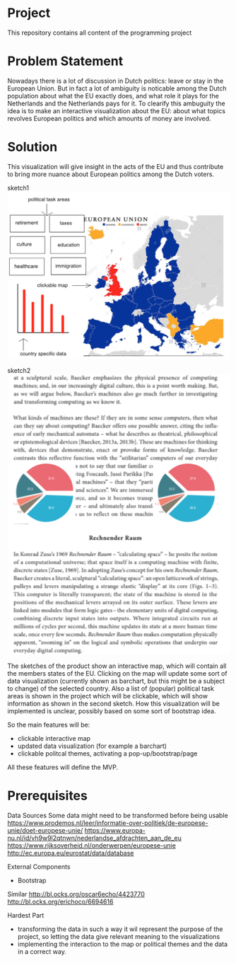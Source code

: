 # Project
This repository contains all content of the programming project

# Problem Statement
Nowadays there is a lot of discussion in Dutch politics: leave or stay in the European Union. But in fact a lot of ambiguity is noticable among the Dutch population about what the EU exactly does, and what role it plays for the Netherlands and the Netherlands pays for it. To clearify this ambuguity the idea is to make an interactive visualization about the EU: about what topics revolves European politics and which amounts of money are involved. 

# Solution
This visualization will give insight in the acts of the EU and thus contribute to bring more nuance about European politics among the Dutch voters.

sketch1
![Alt Text](doc/sketch1.png)

sketch2
![Alt Text](doc/sketch2.png)


The sketches of the product show an interactive map, which will contain all the members states of the EU. Clicking on the map will update some sort of data visualization (currently shown as barchart, but this might be a subject to change) of the selected country. Also a list of (popular) political task areas is shown in the project which will be clickable, which will show information as shown in the second sketch. How this visualization will be implemented is unclear, possibly based on some sort of bootstrap idea. 

So the main features will be:
- clickable interactive map
- updated data visualization (for example a barchart)
- clickable politcal themes, activating a pop-up/bootstrap/page

All these features will define the MVP.

# Prerequisites
Data Sources
Some data might need to be transformed before being usable
https://www.prodemos.nl/leer/informatie-over-politiek/de-europese-unie/doet-europese-unie/
https://www.europa-nu.nl/id/vh9w9l2qtnwn/nederlandse_afdrachten_aan_de_eu
https://www.rijksoverheid.nl/onderwerpen/europese-unie
http://ec.europa.eu/eurostat/data/database

External Components
- Bootstrap

Similar
http://bl.ocks.org/oscar6echo/4423770
http://bl.ocks.org/erichoco/6694616

Hardest Part
- transforming the data in such a way it wil represent the purpose of the project, so letting the data give relevant meaning to the visualizations
- implementing the interaction to the map or political themes and the data in a correct way.


